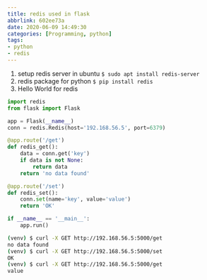 ```yaml
---
title: redis used in flask
abbrlink: 602ee73a
date: 2020-06-09 14:49:30
categories: [Programming, python]
tags:
- python
- redis
---
```

1. setup redis server in ubuntu
`$ sudo apt install redis-server`
2. redis package for python
`$ pip install redis`
3. Hello World for redis
```python
import redis
from flask import Flask

app = Flask(__name__)
conn = redis.Redis(host='192.168.56.5', port=6379)

@app.route('/get')
def redis_get():
    data = conn.get('key')
    if data is not None:
        return data
    return 'no data found'

@app.route('/set')
def redis_set():
    conn.set(name='key', value='value')
    return 'OK'

if __name__ == '__main__':
    app.run()
```
```bash
(venv) $ curl -X GET http://192.168.56.5:5000/get
no data found
(venv) $ curl -X GET http://192.168.56.5:5000/set
OK
(venv) $ curl -X GET http://192.168.56.5:5000/get
value
```